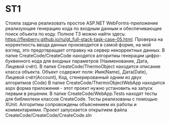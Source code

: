 # ST1
Стояла задача реализовать простое ASP.NET WebForms-приложение реализующее генерацию кода по входным данным и обеспечивающее поиск объекта по коду. 
Полное ТЗ можно найти здесь: https://flexberry.github.io/ru/gt_full-stack-task-case-05.html.
Проверка на корректность ввода данных производится в самой форме, на мой взгляд, это предотвращает отправку на сервер некорректных данных.
В папке CreateCode/CreateCode находятся алгоритмы генерации цифро-буквенного кода для входных параметров (Наименование, Дата, Лицевой счёт).
В папке CreateCode/ThermoObject находится описание класса объекта. Объект содержит поля: Имя(Name), Дата(Date), Лицевой счёт(Account), Код, сгенерированный одним из двух алгоритмов (Code)
В папке CreateCode/ThermoObjectWebApp находится aspx форма приложения - этот проект нужно установить на запуск первым в решении.
В папке CreateCode/WebApp.Tests находят тесты для библиотеки классов CreateCode. Тесты реализованы с помощью XUnit.
Алгоритмы сопровождены объяснением их работы и комментариями.
Проект запускается открытием файла CreateCode/CreateCode/CreateCode.sln
